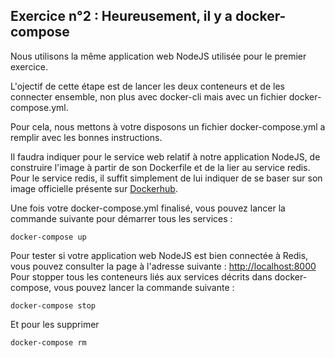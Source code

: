 ## Exercice n°2 : Heureusement, il y a docker-compose

Nous utilisons la même application web NodeJS utilisée pour le premier exercice.

L'ojectif de cette étape est de lancer les deux conteneurs et de les connecter ensemble, non plus avec docker-cli mais avec un fichier docker-compose.yml.

Pour cela, nous mettons à votre disposons un fichier docker-compose.yml a remplir avec les bonnes instructions.

Il faudra indiquer pour le service web relatif à notre application NodeJS, de construire l'image à partir de son Dockerfile et de la lier au service redis. Pour le service redis, il suffit simplement de lui indiquer de se baser sur son image officielle présente sur [Dockerhub](https://hub.docker.com/).

Une fois votre docker-compose.yml finalisé, vous pouvez lancer la commande suivante pour démarrer tous les services :
```
docker-compose up
```


Pour tester si votre application web NodeJS est bien connectée à Redis, vous pouvez consulter la page à l'adresse suivante : [http://localhost:8000](http://localhost:8000)
Pour stopper tous les conteneurs liés aux services décrits dans docker-compose, vous pouvez lancer la commande suivante :
```
docker-compose stop
```
Et pour les supprimer
```
docker-compose rm
```
